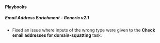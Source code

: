 
#### Playbooks
##### Email Address Enrichment - Generic v2.1
- Fixed an issue where inputs of the wrong type were given to the **Check email addresses for domain-squatting** task. 
